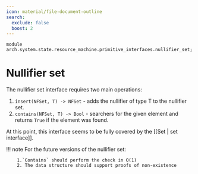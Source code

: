 ```yaml
---
icon: material/file-document-outline
search:
  exclude: false
  boost: 2
---
```


```juvix
module arch.system.state.resource_machine.primitive_interfaces.nullifier_set;
```

# Nullifier set

The nullifier set interface requires two main operations:

1. `insert(NFSet, T) -> NFSet` - adds the nullifier of type T to the nullifier set.
2. `contains(NFSet, T) -> Bool` - searchers for the given element and returns `True` if the element was found.

At this point, this interface seems to be fully covered by the [[Set | set interface]].

!!! note
    For the future versions of the nullifier set:

        1.`Contains` should perform the check in O(1)
        2. The data structure should support proofs of non-existence



